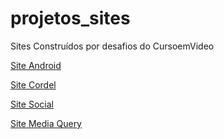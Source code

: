 # projetos_sites
 Sites Construídos por desafios do CursoemVideo


<a href="https://gabriel-sady.github.io/projetos_sites/Android/index.html"> Site Android <a>

<a href="https://gabriel-sady.github.io/projetos_sites/Cordel/index.html"> Site Cordel <a>

<a href="https://gabriel-sady.github.io/projetos_sites/Social/index.html"> Site Social <a>

<a href="https://gabriel-sady.github.io/projetos_sites/Media%20Query/index.html"> Site Media Query <a>
